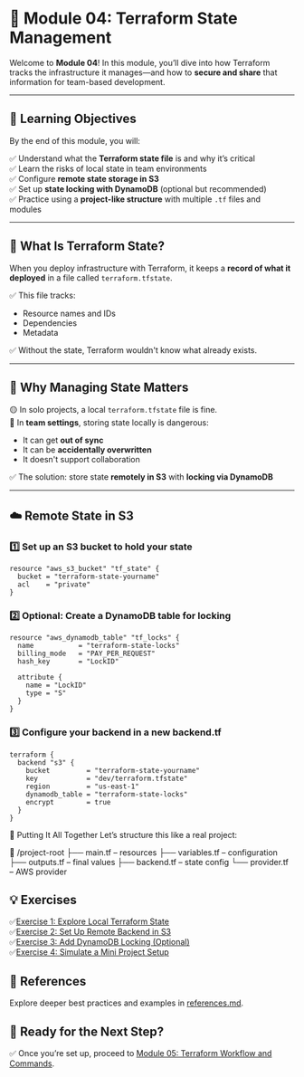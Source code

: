 # 💾 Module 04: Terraform State Management

Welcome to **Module 04**! In this module, you’ll dive into how Terraform tracks the infrastructure it manages—and how to **secure and share** that information for team-based development.

---

## 📖 Learning Objectives

By the end of this module, you will:

✅ Understand what the **Terraform state file** is and why it’s critical  
✅ Learn the risks of local state in team environments  
✅ Configure **remote state storage in S3**  
✅ Set up **state locking with DynamoDB** (optional but recommended)  
✅ Practice using a **project-like structure** with multiple `.tf` files and modules

---

## 🧠 What Is Terraform State?

When you deploy infrastructure with Terraform, it keeps a **record of what it deployed** in a file called `terraform.tfstate`.

✅ This file tracks:
- Resource names and IDs
- Dependencies
- Metadata

✅ Without the state, Terraform wouldn't know what already exists.

---

## 🚨 Why Managing State Matters

🟡 In solo projects, a local `terraform.tfstate` file is fine.  
🔴 In **team settings**, storing state locally is dangerous:
- It can get **out of sync**
- It can be **accidentally overwritten**
- It doesn't support collaboration

✅ The solution: store state **remotely in S3** with **locking via DynamoDB**

---

## ☁️ Remote State in S3

### 1️⃣ Set up an S3 bucket to hold your state

```hcl
resource "aws_s3_bucket" "tf_state" {
  bucket = "terraform-state-yourname"
  acl    = "private"
}
```

### 2️⃣ Optional: Create a DynamoDB table for locking

```hcl
resource "aws_dynamodb_table" "tf_locks" {
  name           = "terraform-state-locks"
  billing_mode   = "PAY_PER_REQUEST"
  hash_key       = "LockID"

  attribute {
    name = "LockID"
    type = "S"
  }
}
```

### 3️⃣ Configure your backend in a new backend.tf

```hcl
terraform {
  backend "s3" {
    bucket         = "terraform-state-yourname"
    key            = "dev/terraform.tfstate"
    region         = "us-east-1"
    dynamodb_table = "terraform-state-locks"
    encrypt        = true
  }
}
```

🔄 Putting It All Together
Let’s structure this like a real project:

📁 /project-root
├── main.tf – resources
├── variables.tf – configuration
├── outputs.tf – final values
├── backend.tf – state config
└── provider.tf – AWS provider

## 💡 Exercises

✅[Exercise 1: Explore Local Terraform State](exercises/exercise-1.md)  
✅[Exercise 2: Set Up Remote Backend in S3](exercises/exercise-2.md)  
✅[Exercise 3: Add DynamoDB Locking (Optional)](exercises/exercise-3.md)  
✅[Exercise 4: Simulate a Mini Project Setup](exercises/exercise-4.md)  

## 🔗 References
Explore deeper best practices and examples in [references.md](references.md).

## 🎉 Ready for the Next Step?
✅ Once you’re set up, proceed to [Module 05: Terraform Workflow and Commands](../module-05-terraform-workflow-and-commands/README.md).